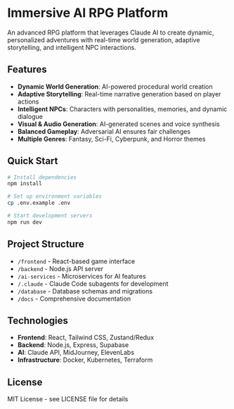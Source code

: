 # Immersive AI RPG Platform

An advanced RPG platform that leverages Claude AI to create dynamic, personalized adventures with real-time world generation, adaptive storytelling, and intelligent NPC interactions.

## Features

- **Dynamic World Generation**: AI-powered procedural world creation
- **Adaptive Storytelling**: Real-time narrative generation based on player actions
- **Intelligent NPCs**: Characters with personalities, memories, and dynamic dialogue
- **Visual & Audio Generation**: AI-generated scenes and voice synthesis
- **Balanced Gameplay**: Adversarial AI ensures fair challenges
- **Multiple Genres**: Fantasy, Sci-Fi, Cyberpunk, and Horror themes

## Quick Start

```bash
# Install dependencies
npm install

# Set up environment variables
cp .env.example .env

# Start development servers
npm run dev
```

## Project Structure

- `/frontend` - React-based game interface
- `/backend` - Node.js API server
- `/ai-services` - Microservices for AI features
- `/.claude` - Claude Code subagents for development
- `/database` - Database schemas and migrations
- `/docs` - Comprehensive documentation

## Technologies

- **Frontend**: React, Tailwind CSS, Zustand/Redux
- **Backend**: Node.js, Express, Supabase
- **AI**: Claude API, MidJourney, ElevenLabs
- **Infrastructure**: Docker, Kubernetes, Terraform

## License

MIT License - see LICENSE file for details